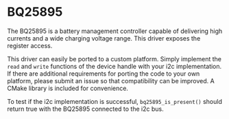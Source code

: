 # BQ25895

The BQ25895 is a battery management controller capable of delivering high currents and a wide charging voltage range. This driver exposes the register access.

This driver can easily be ported to a custom platform. Simply implement the `read` and `write` functions of the device handle with your i2c implementation. If there are additional requirements for porting the code to your own platform, please submit an issue so that compatibility can be improved. A CMake library is included for convenience.

To test if the i2c implementation is successful, `bq25895_is_present()` should return true with the BQ25895 connected to the i2c bus.
